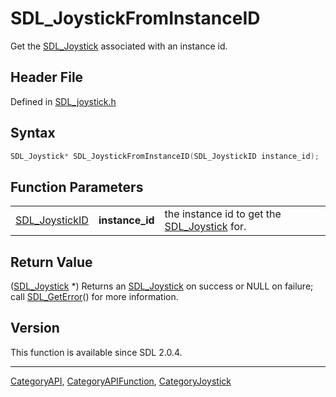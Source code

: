 # SDL_JoystickFromInstanceID

Get the [SDL_Joystick](SDL_Joystick) associated with an instance id.

## Header File

Defined in [SDL_joystick.h](https://github.com/libsdl-org/SDL/blob/SDL2/include/SDL_joystick.h)

## Syntax

```c
SDL_Joystick* SDL_JoystickFromInstanceID(SDL_JoystickID instance_id);
```

## Function Parameters

|                                  |                 |                                                              |
| -------------------------------- | --------------- | ------------------------------------------------------------ |
| [SDL_JoystickID](SDL_JoystickID) | **instance_id** | the instance id to get the [SDL_Joystick](SDL_Joystick) for. |

## Return Value

([SDL_Joystick](SDL_Joystick) *) Returns an [SDL_Joystick](SDL_Joystick) on
success or NULL on failure; call [SDL_GetError](SDL_GetError)() for more
information.

## Version

This function is available since SDL 2.0.4.





----
[CategoryAPI](CategoryAPI), [CategoryAPIFunction](CategoryAPIFunction), [CategoryJoystick](CategoryJoystick)

